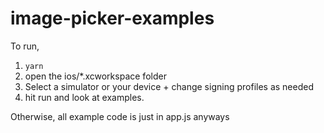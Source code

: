 # image-picker-examples
To run,

1. `yarn`
2. open the ios/*.xcworkspace folder
3. Select a simulator or your device + change signing profiles as needed
4. hit run and look at examples.

Otherwise, all example code is just in app.js anyways
